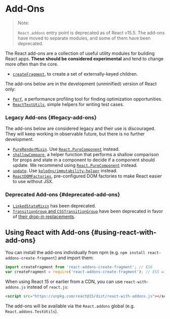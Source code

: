 # Add-Ons


> Note:
>
> `React.addons` entry point is deprecated as of React v15.5. The add-ons have moved to separate modules, and some of them have been deprecated.

The React add-ons are a collection of useful utility modules for building React apps. **These should be considered experimental** and tend to change more often than the core.

- [`createFragment`](/docs/create-fragment.html), to create a set of externally-keyed children.

The add-ons below are in the development (unminified) version of React only:

- [`Perf`](/docs/perf.html), a performance profiling tool for finding optimization opportunities.
- [`ReactTestUtils`](/docs/test-utils.html), simple helpers for writing test cases.

### Legacy Add-ons {#legacy-add-ons}

The add-ons below are considered legacy and their use is discouraged. They will keep working in observable future, but there is no further development.

- [`PureRenderMixin`](/docs/pure-render-mixin.html). Use [`React.PureComponent`](/docs/react-api.html#reactpurecomponent) instead.
- [`shallowCompare`](/docs/shallow-compare.html), a helper function that performs a shallow comparison for props and state in a component to decide if a component should update. We recommend using [`React.PureComponent`](/docs/react-api.html#reactpurecomponent) instead.
- [`update`](/docs/update.html). Use [`kolodny/immutability-helper`](https://github.com/kolodny/immutability-helper) instead.
- [`ReactDOMFactories`](https://www.npmjs.com/package/react-dom-factories), pre-configured DOM factories to make React easier to use without JSX.

### Deprecated Add-ons {#deprecated-add-ons}

- [`LinkedStateMixin`](/docs/two-way-binding-helpers.html) has been deprecated.
- [`TransitionGroup` and `CSSTransitionGroup`](/docs/animation.html) have been deprecated in favor of [their drop-in replacements](https://github.com/reactjs/react-transition-group/tree/v1-stable).

## Using React with Add-ons {#using-react-with-add-ons}

You can install the add-ons individually from npm (e.g. `npm install react-addons-create-fragment`) and import them:

```javascript
import createFragment from 'react-addons-create-fragment'; // ES6
var createFragment = require('react-addons-create-fragment'); // ES5 with npm
```

When using React 15 or earlier from a CDN, you can use `react-with-addons.js` instead of `react.js`:

```html
<script src="https://unpkg.com/react@15/dist/react-with-addons.js"></script>
```

The add-ons will be available via the `React.addons` global (e.g. `React.addons.TestUtils`).
